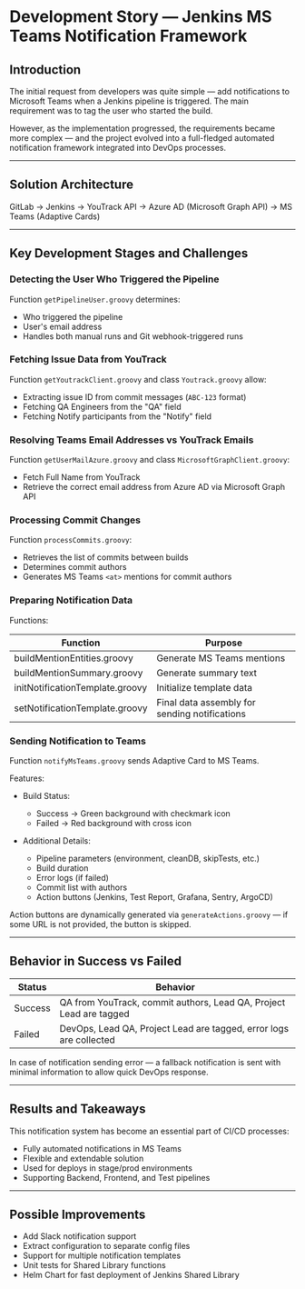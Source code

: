 
# Development Story — Jenkins MS Teams Notification Framework

## Introduction

The initial request from developers was quite simple — add notifications to Microsoft Teams when a Jenkins pipeline is triggered. The main requirement was to tag the user who started the build.

However, as the implementation progressed, the requirements became more complex — and the project evolved into a full-fledged automated notification framework integrated into DevOps processes.

---

## Solution Architecture

GitLab → Jenkins → YouTrack API → Azure AD (Microsoft Graph API) → MS Teams (Adaptive Cards)

---

## Key Development Stages and Challenges

### Detecting the User Who Triggered the Pipeline

Function `getPipelineUser.groovy` determines:

- Who triggered the pipeline
- User's email address
- Handles both manual runs and Git webhook-triggered runs

### Fetching Issue Data from YouTrack

Function `getYoutrackClient.groovy` and class `Youtrack.groovy` allow:

- Extracting issue ID from commit messages (`ABC-123` format)
- Fetching QA Engineers from the "QA" field
- Fetching Notify participants from the "Notify" field

### Resolving Teams Email Addresses vs YouTrack Emails

Function `getUserMailAzure.groovy` and class `MicrosoftGraphClient.groovy`:

- Fetch Full Name from YouTrack
- Retrieve the correct email address from Azure AD via Microsoft Graph API

### Processing Commit Changes

Function `processCommits.groovy`:

- Retrieves the list of commits between builds
- Determines commit authors
- Generates MS Teams `<at>` mentions for commit authors

### Preparing Notification Data

Functions:

| Function | Purpose |
|----------|---------|
| buildMentionEntities.groovy | Generate MS Teams mentions |
| buildMentionSummary.groovy  | Generate summary text |
| initNotificationTemplate.groovy | Initialize template data |
| setNotificationTemplate.groovy | Final data assembly for sending notifications |

### Sending Notification to Teams

Function `notifyMsTeams.groovy` sends Adaptive Card to MS Teams.

Features:

- Build Status:
  - Success → Green background with checkmark icon
  - Failed → Red background with cross icon

- Additional Details:
  - Pipeline parameters (environment, cleanDB, skipTests, etc.)
  - Build duration
  - Error logs (if failed)
  - Commit list with authors
  - Action buttons (Jenkins, Test Report, Grafana, Sentry, ArgoCD)

Action buttons are dynamically generated via `generateActions.groovy` — if some URL is not provided, the button is skipped.

---

## Behavior in Success vs Failed

| Status | Behavior |
|--------|----------|
| Success | QA from YouTrack, commit authors, Lead QA, Project Lead are tagged |
| Failed  | DevOps, Lead QA, Project Lead are tagged, error logs are collected |

In case of notification sending error — a fallback notification is sent with minimal information to allow quick DevOps response.

---

## Results and Takeaways

This notification system has become an essential part of CI/CD processes:

- Fully automated notifications in MS Teams
- Flexible and extendable solution
- Used for deploys in stage/prod environments
- Supporting Backend, Frontend, and Test pipelines

---

## Possible Improvements

- Add Slack notification support
- Extract configuration to separate config files
- Support for multiple notification templates
- Unit tests for Shared Library functions
- Helm Chart for fast deployment of Jenkins Shared Library

